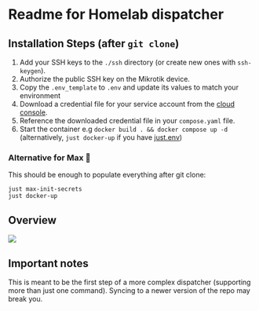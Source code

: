 # Readme for Homelab dispatcher

## Installation Steps (after `git clone`)

1. Add your SSH keys to the `./ssh` directory (or create new ones with `ssh-keygen`).
2. Authorize the public SSH key on the Mikrotik device.
3. Copy the `.env_template` to `.env` and update its values to match your environment
4. Download a credential file for your service account from the [cloud console](https://console.cloud.google.com/iam-admin/serviceaccounts).
5. Reference the downloaded credential file in your `compose.yaml` file.
6. Start the container e.g `docker build . && docker compose up -d` (alternatively, `just docker-up` if you have [just.env](https://just.systems/))

### Alternative for Max 🚀

This should be enough to populate everything after git clone:

```shell
just max-init-secrets
just docker-up
```


## Overview

![](doc/overview.excalidraw)

## Important notes

This is meant to be the first step of a more complex dispatcher (supporting more than just one command). Syncing to a newer version of the repo may break you.
